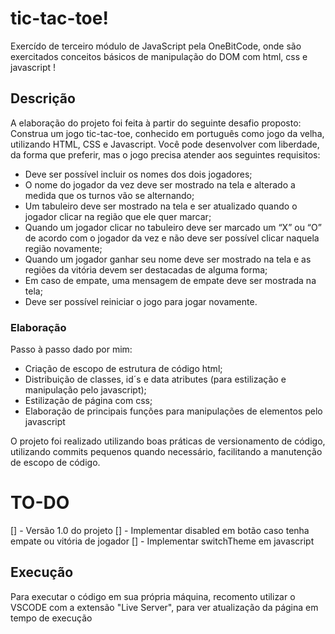 # tic-tac-toe!
Exercído de terceiro módulo de JavaScript pela OneBitCode, onde são exercitados conceitos básicos de manipulação do DOM com html, css e javascript !

## Descrição
A elaboração do projeto foi feita à partir do seguinte desafio proposto: 
Construa um jogo tic-tac-toe, conhecido em português como jogo da velha, utilizando HTML, CSS e Javascript. Você pode desenvolver com liberdade, da forma que preferir, mas o jogo precisa atender aos seguintes requisitos:

- Deve ser possível incluir os nomes dos dois jogadores;
- O nome do jogador da vez deve ser mostrado na tela e alterado a medida que os turnos vão se alternando;
- Um tabuleiro deve ser mostrado na tela e ser atualizado quando o jogador clicar na região que ele quer marcar;
- Quando um jogador clicar no tabuleiro deve ser marcado um “X” ou “O” de acordo com o jogador da vez e não deve ser possível clicar naquela região novamente;
- Quando um jogador ganhar seu nome deve ser mostrado na tela e as regiões da vitória devem ser destacadas de alguma forma;
- Em caso de empate, uma mensagem de empate deve ser mostrada na tela;
- Deve ser possível reiniciar o jogo para jogar novamente.

### Elaboração
Passo à passo dado por mim: 
- Criação de escopo de estrutura de código html;
- Distribuição de classes, id´s e data atributes (para estilização e manipulação pelo javascript);
- Estilização de página com css;
- Elaboração de principais funções para manipulações de elementos pelo javascript

O projeto foi realizado utilizando boas práticas de versionamento de código, utilizando commits pequenos quando necessário, facilitando 
a manutenção de escopo de código.

# TO-DO
[] - Versão 1.0 do projeto
[] - Implementar disabled em botão caso tenha empate ou vitória de jogador
[] - Implementar switchTheme em javascript

## Execução
Para executar o código em sua própria máquina, recomento utilizar o VSCODE com a extensão "Live Server", para 
ver atualização da página em tempo de execução